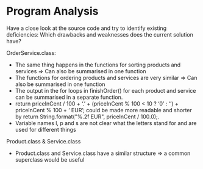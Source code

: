 # Program Analysis
Have a close look at the source code and try to identify existing deficiencies: Which drawbacks and
weaknesses does the current solution have?


OrderService.class:
- The same thing happens in the functions for sorting products and services => Can also be summarised in one function
- The functions for ordering products and services are very similar => Can also be summarised in one function
- The output in the for loops in finishOrder() for each product and service can be summarised in a separate function.
- return priceInCent / 100 + ‘.’ + (priceInCent % 100 < 10 ? ‘0’ : ‘’) + priceInCent % 100 + ‘ EUR’; could be made more readable and shorter by return String.format("%.2f EUR", priceInCent / 100.0);.
- Variable names l, p and s are not clear what the letters stand for and are used for different things

Product.class & Service.class
- Product.class and Service.class have a similar structure => a common superclass would be useful

